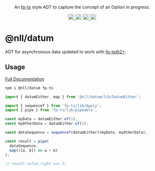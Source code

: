 <p align="center">
  An <a href="https://www.github.com/gcanti/fp-ts">fp-ts</a> style ADT to capture the concept of an Option in progress.
</p>

<p align="center">
  <a href="https://travis-ci.org/nullpub/datum">
    <img src="https://img.shields.io/travis/nullpub/datum/master.svg?style=flat-square" alt="build status" height="20">
  </a>
  <a href='https://coveralls.io/github/nullpub/datum?branch=master'><img src='https://coveralls.io/repos/github/nullpub/datum/badge.svg?branch=master' alt='Coverage Status' height="20"/></a>
  <a href="https://david-dm.org/nullpub/datum">
    <img src="https://img.shields.io/david/nullpub/datum.svg?style=flat-square" alt="dependency status" height="20">
  </a>
  <a href="https://www.npmjs.com/package/@nll/datum">
    <img src="https://img.shields.io/npm/dm/@nll/datum.svg" alt="npm downloads" height="20">
  </a>
</p>

# @nll/datum

ADT for asynchronous data updated to work with [fp-ts@2+](https://github.com/gcanti/fp-ts).

## Usage

[Full Documentation](https://nullpub.github.io/datum/)

```bash
npm i @nll/datum fp-ts
```

```typescript
import { datumEither, map } from '@nll/datum/lib/DatumEither';

import { sequenceT } from 'fp-ts/lib/Apply';
import { pipe } from 'fp-ts/lib/pipeable';

const myData = datumEither.of(1);
const myOtherData = datumEither.of(2);

const dataSequence = sequenceT(datumEither)(myData, myOtherData);

const result = pipe(
  dataSequence,
  map(([a, b]) => a + b)
);

// result.value.right === 3;
```
